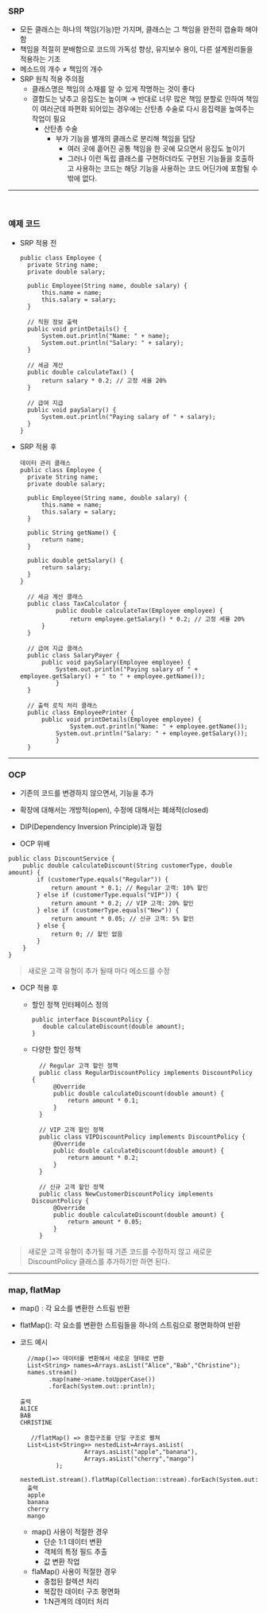 ### SRP
-   모든 클래스는 하나의 책임(기능)만 가지며, 클래스는 그 책임을 완전히 캡슐화 해야함
-   책임을 적절히 분배함으로 코드의 가독성 향상, 유지보수 용이, 다른 설계원리들을 적용하는 기초
-   메소드의 개수 ≠ 책임의 개수
-   SRP 원칙 적용 주의점
    -   클래스명은 책임의 소재를 알 수 있게 작명하는 것이 좋다
    -   결합도는 낮추고 응집도는 높이며 → 반대로 너무 많은 책임 분할로 인하여 책임이 여러군데 파편화 되어있는 경우에는 산탄총 수술로 다시 응집력을 높여주는 작업이 필요
        -   산탄총 수술
            -   부가 기능을 별개의 클래스로 분리해 책임을 담당
                -   여러 곳에 흩어진 공통 책임을 한 곳에 모으면서 응집도 높이기
                -   그러나 이런 독립 클래스를 구현하더라도 구현된 기능들을 호출하고 사용하는 코드는 해당 기능을 사용하는 코드 어딘가에 포함될 수밖에 없다.  
                  
---
​
### 예제 코드
-   SRP 적용 전
    
    ```
    public class Employee {
      private String name;
      private double salary;
    
      public Employee(String name, double salary) {
          this.name = name;
          this.salary = salary;
      }
    
      // 직원 정보 출력
      public void printDetails() {
          System.out.println("Name: " + name);
          System.out.println("Salary: " + salary);
      }
    
      // 세금 계산
      public double calculateTax() {
          return salary * 0.2; // 고정 세율 20%
      }
    
      // 급여 지급
      public void paySalary() {
          System.out.println("Paying salary of " + salary);
      }
    }
    ```
    
-   SRP 적용 후
    
    ```
    데이터 관리 클래스
    public class Employee {
      private String name;
      private double salary;
    
      public Employee(String name, double salary) {
          this.name = name;
          this.salary = salary;
      }
    
      public String getName() {
          return name;
      }
    
      public double getSalary() {
          return salary;
      }
    }
    ```
    
    ```
      // 세금 계산 클래스
      public class TaxCalculator {
              public double calculateTax(Employee employee) {
                  return employee.getSalary() * 0.2; // 고정 세율 20%
          }
      }
    
      // 급여 지급 클래스
      public class SalaryPayer {
          public void paySalary(Employee employee) {
              System.out.println("Paying salary of " + employee.getSalary() + " to " + employee.getName());
              }
      }
    
      // 출력 로직 처리 클래스
      public class EmployeePrinter {
          public void printDetails(Employee employee) {
                  System.out.println("Name: " + employee.getName());
              System.out.println("Salary: " + employee.getSalary());
              }    
      }
    ```
---
### OCP

-   기존의 코드를 변경하지 않으면서, 기능을 추가
-   확장에 대해서는 개방적(open), 수정에 대해서는 폐쇄적(closed)
-   DIP(Dependency Inversion Principle)과 밀접



-   OCP 위배

```
public class DiscountService {
    public double calculateDiscount(String customerType, double amount) {
        if (customerType.equals("Regular")) {
            return amount * 0.1; // Regular 고객: 10% 할인
        } else if (customerType.equals("VIP")) {
            return amount * 0.2; // VIP 고객: 20% 할인
        } else if (customerType.equals("New")) {
            return amount * 0.05; // 신규 고객: 5% 할인
        } else {
            return 0; // 할인 없음
        }
    }
}
```
> 새로운 고객 유형이 추가 될때 마다 메소드를 수정
- OCP 적용 후
  - 할인 정책 인터페이스 정의
     ```
     public interface DiscountPolicy {
        double calculateDiscount(double amount);
    }
    ```
    
  - 다양한 할인 정책
    ```
      // Regular 고객 할인 정책
      public class RegularDiscountPolicy implements DiscountPolicy {
          @Override
          public double calculateDiscount(double amount) {
              return amount * 0.1;
          }
      }

      // VIP 고객 할인 정책
      public class VIPDiscountPolicy implements DiscountPolicy {
          @Override
          public double calculateDiscount(double amount) {
              return amount * 0.2;
          }
      }

      // 신규 고객 할인 정책
      public class NewCustomerDiscountPolicy implements DiscountPolicy {
          @Override
          public double calculateDiscount(double amount) {
              return amount * 0.05;
          }
      }
     ```


>  새로운 고객 유형이 추가될 때 기존 코드를 수정하지 않고 새로운 DiscountPolicy 클래스를 추가하기만 하면 된다.

---
### map, flatMap
- map() : 각 요소를 변환한 스트림 반환
- flatMap(): 각 요소를 변환한 스트림들을 하나의 스트림으로 평면화하여 반환
- 코드 예시
  
  ```
    //map()=> 데이터를 변환해서 새로운 형태로 변환
    List<String> names=Arrays.asList("Alice","Bab","Christine");
    names.stream()
          .map(name->name.toUpperCase())
          .forEach(System.out::println);

  출력
  ALICE
  BAB
  CHRISTINE
  
  ```
  ```
     //flatMap() => 중첩구조를 단일 구조로 펼쳐
    List<List<String>> nestedList=Arrays.asList(
                    Arrays.asList("apple","banana"),
                    Arrays.asList("cherry","mango")
            );
    nestedList.stream().flatMap(Collection::stream).forEach(System.out::print);
    출력
    apple
    banana
    cherry
    mango
    ```
  - map() 사용이 적절한 경우
      - 단순 1:1 데이터 변환
      - 객체의 특정 필드 추출
      - 값 변환 작업
  - flaMap() 사용이 적절한 경우
      - 중첩된 컬렉션 처리
      - 복잡한 데이터 구조 평면화
      - 1:N관계의 데이터 처리  
